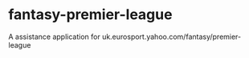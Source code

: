 fantasy-premier-league
======================

A assistance application for uk.eurosport.yahoo.com/fantasy/premier-league
